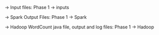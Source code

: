 → Input files:
Phase 1 → inputs

→ Spark Output Files:
Phase 1 → Spark 

→ Hadoop WordCount java file, output and log files:
Phase 1 → Hadoop
